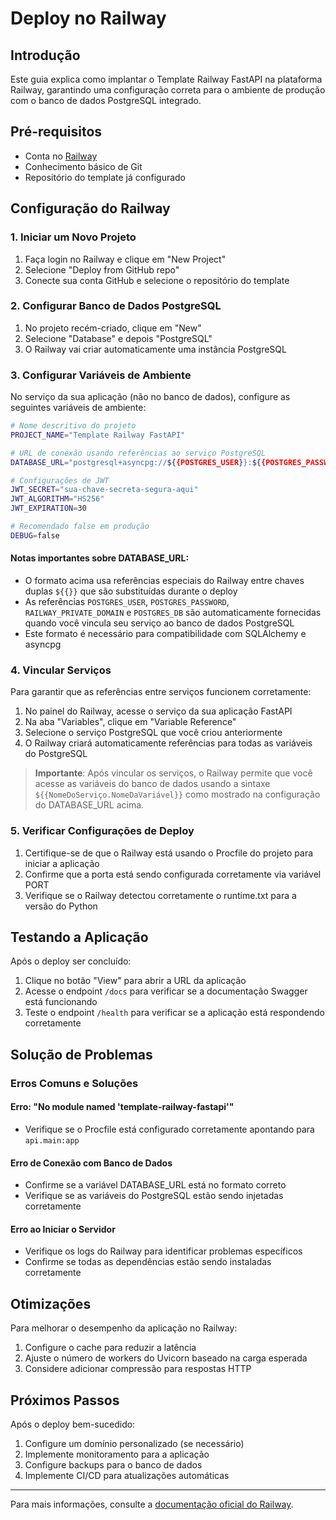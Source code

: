 # Deploy no Railway

## Introdução

Este guia explica como implantar o Template Railway FastAPI na plataforma Railway, garantindo uma configuração correta para o ambiente de produção com o banco de dados PostgreSQL integrado.

## Pré-requisitos

- Conta no [Railway](https://railway.app/)
- Conhecimento básico de Git
- Repositório do template já configurado

## Configuração do Railway

### 1. Iniciar um Novo Projeto

1. Faça login no Railway e clique em "New Project"
2. Selecione "Deploy from GitHub repo"
3. Conecte sua conta GitHub e selecione o repositório do template

### 2. Configurar Banco de Dados PostgreSQL

1. No projeto recém-criado, clique em "New"
2. Selecione "Database" e depois "PostgreSQL"
3. O Railway vai criar automaticamente uma instância PostgreSQL

### 3. Configurar Variáveis de Ambiente

No serviço da sua aplicação (não no banco de dados), configure as seguintes variáveis de ambiente:

```bash
# Nome descritivo do projeto
PROJECT_NAME="Template Railway FastAPI"

# URL de conexão usando referências ao serviço PostgreSQL
DATABASE_URL="postgresql+asyncpg://${{POSTGRES_USER}}:${{POSTGRES_PASSWORD}}@${{RAILWAY_PRIVATE_DOMAIN}}:5432/${{POSTGRES_DB}}"

# Configurações de JWT
JWT_SECRET="sua-chave-secreta-segura-aqui"
JWT_ALGORITHM="HS256"
JWT_EXPIRATION=30

# Recomendado false em produção
DEBUG=false
```

#### Notas importantes sobre DATABASE_URL:
- O formato acima usa referências especiais do Railway entre chaves duplas `${{}}` que são substituídas durante o deploy
- As referências `POSTGRES_USER`, `POSTGRES_PASSWORD`, `RAILWAY_PRIVATE_DOMAIN` e `POSTGRES_DB` são automaticamente fornecidas quando você vincula seu serviço ao banco de dados PostgreSQL
- Este formato é necessário para compatibilidade com SQLAlchemy e asyncpg

### 4. Vincular Serviços

Para garantir que as referências entre serviços funcionem corretamente:

1. No painel do Railway, acesse o serviço da sua aplicação FastAPI
2. Na aba "Variables", clique em "Variable Reference"
3. Selecione o serviço PostgreSQL que você criou anteriormente
4. O Railway criará automaticamente referências para todas as variáveis do PostgreSQL

> **Importante**: Após vincular os serviços, o Railway permite que você acesse as variáveis do banco de dados usando a sintaxe `${{NomeDoServiço.NomeDaVariável}}` como mostrado na configuração do DATABASE_URL acima.

### 5. Verificar Configurações de Deploy

1. Certifique-se de que o Railway está usando o Procfile do projeto para iniciar a aplicação
2. Confirme que a porta está sendo configurada corretamente via variável PORT
3. Verifique se o Railway detectou corretamente o runtime.txt para a versão do Python

## Testando a Aplicação

Após o deploy ser concluído:

1. Clique no botão "View" para abrir a URL da aplicação
2. Acesse o endpoint `/docs` para verificar se a documentação Swagger está funcionando
3. Teste o endpoint `/health` para verificar se a aplicação está respondendo corretamente

## Solução de Problemas

### Erros Comuns e Soluções

#### Erro: "No module named 'template-railway-fastapi'"
- Verifique se o Procfile está configurado corretamente apontando para `api.main:app`

#### Erro de Conexão com Banco de Dados
- Confirme se a variável DATABASE_URL está no formato correto
- Verifique se as variáveis do PostgreSQL estão sendo injetadas corretamente

#### Erro ao Iniciar o Servidor
- Verifique os logs do Railway para identificar problemas específicos
- Confirme se todas as dependências estão sendo instaladas corretamente

## Otimizações

Para melhorar o desempenho da aplicação no Railway:

1. Configure o cache para reduzir a latência
2. Ajuste o número de workers do Uvicorn baseado na carga esperada
3. Considere adicionar compressão para respostas HTTP

## Próximos Passos

Após o deploy bem-sucedido:

1. Configure um domínio personalizado (se necessário)
2. Implemente monitoramento para a aplicação
3. Configure backups para o banco de dados
4. Implemente CI/CD para atualizações automáticas

---

Para mais informações, consulte a [documentação oficial do Railway](https://docs.railway.app/).
